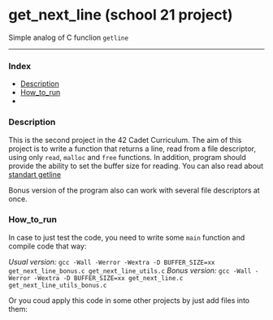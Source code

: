 # get_next_line (school 21 project)

Simple analog of C funclion ``getline``

---
### Index

* [Description](#Description)
* [How_to_run](#How_to_run)
* 

### Description

This is the second project in the 42 Cadet Curriculum. The aim of this project is to write a function that returns a line, read from a file descriptor, using only ``read``, ``malloc`` and ``free`` functions. In addition, program should provide the ability to set the buffer size for reading. You can also read about [standart getline](https://man7.org/linux/man-pages/man3/getline.3.html)

Bonus version of the program also can work with several file descriptors at once.

### How_to_run

In case to just test the code, you need to write some ``main`` function and compile code that way:

*Usual version:* ``gcc -Wall -Werror -Wextra -D BUFFER_SIZE=xx get_next_line_bonus.c get_next_line_utils.c``
*Bonus version:* ``gcc -Wall -Werror -Wextra -D BUFFER_SIZE=xx get_next_line.c get_next_line_utils_bonus.c``

Or you coud apply this code in some other projects by just add files into them:

